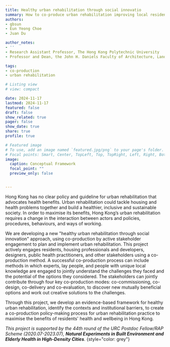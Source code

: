 ```yaml
---
title: Healthy urban rehabilitation through social innovatio
summary: How to co-produce urban rehabilitation improving local residents' health
authors: 
- gbsun
- Eun Yeong Choe
- Juan Du

author_notes:
- ''
- Research Assistant Professor, The Hong Kong Polytechnic University
- Professor and Dean, the John H. Daniels Faculty of Architecture, Landscape, and Design, The University of Toronto

tags: 
- co-production
- urban rehabilitation

# Listing view
# view: compact

date: 2024-11-17
lastmod: 2024-11-17
featured: false
draft: false
show_related: true
pager: false
show_date: true
share: true
profile: true

# Featured image
# To use, add an image named `featured.jpg/png` to your page's folder.
# Focal points: Smart, Center, TopLeft, Top, TopRight, Left, Right, BottomLeft, Bottom, BottomRight.
image:
  caption: Conceptual Framework
  focal_point: ""
  preview_only: false


---
```


Hong Kong has no clear policy and guideline for urban rehabilitation that advocates health benefits. Urban rehabilitation could tackle housing and health problems together and build a healthier, inclusive and sustainable society. In order to maximise its benefits, Hong Kong’s urban rehabilitation requires a change in the interaction between actors and policies, procedures, behaviours, and ways of working.


We are developing a new "healthy urban rehabilitation through social innovation" approach, using co-production by active stakeholder engagement to plan and implement urban rehabilitation. This project actively engages residents, housing professionals and developers, designers, public health practitioners, and other stakeholders using a co-production method. A successful co-production process can include methods in which experts, lay people, and people with unique local knowledge are engaged to jointly understand the challenges they faced and the potential of the options they considered. The stakeholders can jointly contribute through four key co-production modes: co-commissioning, co-design, co-delivery and co-evaluation, to discover new mutually beneficial options and work out creative solutions to the challenges.  


Through this project, we develop an evidence-based framework for healthy urban rehabilitation, identify the contexts and institutional barriers, to create a co-production policy-making process for urban rehabilitation practice to maximise the benefits of residents' health and wellbeing in Hong Kong.

_This project is supported by the 44th round of the URC Postdoc Fellow/RAP Scheme (2020.07-2023.07), **Natural Experiments in Built Environment and Elderly Health in High-Density Cities**._ 
{style="color: grey"}